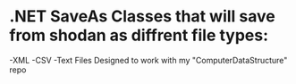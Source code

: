 # .NET SaveAs Classes that will save from shodan as diffrent file types:
-XML
-CSV
-Text Files
Designed to work with my "ComputerDataStructure" repo
